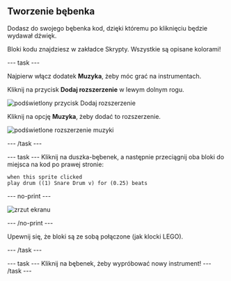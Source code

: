 ## Tworzenie bębenka

Dodasz do swojego bębenka kod, dzięki któremu po kliknięciu będzie wydawał dźwięk.

Bloki kodu znajdziesz w zakładce Skrypty. Wszystkie są opisane kolorami!

--- task ---

Najpierw włącz dodatek **Muzyka**, żeby móc grać na instrumentach.

Kliknij na przycisk **Dodaj rozszerzenie** w lewym dolnym rogu.

![podświetlony przycisk Dodaj rozszerzenie](images/add-extension-annotated.png)

Kliknij na opcję **Muzyka**, żeby dodać to rozszerzenie.

![podświetlone rozszerzenie muzyki](images/click-music-annotated.png)

--- /task ---

--- task --- Kliknij na duszka-bębenek, a następnie przeciągnij oba bloki do miejsca na kod po prawej stronie:

```blocks3
when this sprite clicked
play drum ((1) Snare Drum v) for (0.25) beats
```

--- no-print ---

![zrzut ekranu](images/connect-block.gif)

--- /no-print ---

Upewnij się, że bloki są ze sobą połączone (jak klocki LEGO).

--- /task ---

--- task --- Kliknij na bębenek, żeby wypróbować nowy instrument! --- /task ---